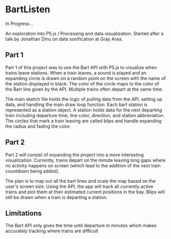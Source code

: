 # BartListen

In Progress...

An exploration into P5.js / Processing and data visualization. Started after a talk by Jonathan Dinu on data sonification at Gray Area.

## Part 1
Part 1 of this project was to use the Bart API with P5.js to visualize when trains leave stations. When a train leaves, a sound is played and an expanding circle is drawn on a random point on the screen with the name of the station displayed in black. The color of the circle maps to the color of the Bart line given by the API. Multiple trains often depart at the same time.

The main sketch file holds the logic of pulling data from the API, setting up data, and handling the main draw loop function. Each bart station is represented as a station object. A station holds data for the next departing train including departure time, line color, direction, and station abbreviation. The circles that mark a train leaving are called blips and handle expanding the radius and fading the color.

## Part 2
Part 2 will consist of expanding the project into a more interesting visualization. Currently, trains depart on the minute leaving long gaps where no activity happens on screen (which lead to the addition of the next train countdown being added). 

The plan is to map out all the bart lines and scale the map based on the user's screen size. Using the API, the app will track all currently active trains and plot them at their estimated current positions in the bay. Blips will still be drawn when a train is departing a station.

## Limitations
The Bart API only gives the time until departure in minutes which makes accurately tracking where trains are difficult
